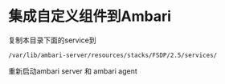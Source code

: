 
# 集成自定义组件到Ambari

复制本目录下面的service到

```
/var/lib/ambari-server/resources/stacks/FSDP/2.5/services/
```

重新启动ambari server 和 ambari agent
